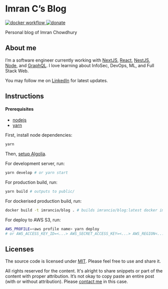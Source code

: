 # Imran C’s Blog

<p>
  <a href="https://github.com/imrancio/blog/actions/workflows/s3-dockerhub-publish.yml" target="blank">
	  <img src="https://github.com/imrancio/blog/actions/workflows/s3-dockerhub-publish.yml/badge.svg" alt="docker workflow" />
	</a>
	<a href="https://www.paypal.com/donate/?business=57FBUW2NMP56G&no_recurring=0&currency_code=AUD" target="blank">
	  <img src="https://img.shields.io/badge/Donate-PayPal-green.svg" alt="donate" />
	</a>
</p>

Personal blog of Imran Chowdhury

## About me

I’m a software engineer currently working with [NextJS](https://nextjs.org/), [React](https://reactjs.org/), [NestJS](https://nestjs.com/), [Node](https://nodejs.org/en/), and [GraphQL](https://graphql.org/). I love learning about InfoSec, DevOps, ML, and Full Stack Web.

You may follow me on [LinkedIn](https://www.linkedin.com/in/imrancio/) for latest updates.

## Instructions

#### Prerequisites

- [nodejs](https://nodejs.org/en/download/package-manager/)
- [yarn](https://yarnpkg.com/getting-started/install)

First, install node dependencies:

```bash
yarn
```

Then, [setup Algolia](docs/ALGOLIA.md).

For development server, run:

```bash
yarn develop # or yarn start
```

For production build, run:

```bash
yarn build # outputs to public/
```

For dockerised production build, run:

```bash
docker build -t imrancio/blog . # builds imrancio/blog:latest docker image
```

For deploy to AWS S3, run:

```bash
AWS_PROFILE=<aws profile name> yarn deploy
# or AWS_ACCESS_KEY_ID=<...> AWS_SECRET_ACCESS_KEY=<...> AWS_REGION<...> yarn deploy
```

## Licenses

The source code is licensed under [MIT](./LICENSE-src). Please feel free to use and share it.

All rights reserved for the content. It's alright to share snippets or part of the content with proper attribution. It’s not okay to copy paste an entire post (with or without attribution). Please [contact me](mailto:imran@imranc.io) in this case.
